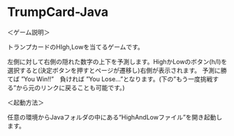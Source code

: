 # TrumpCard-Java

＜ゲーム説明＞

トランプカードのHIgh,Lowを当てるゲームです。

左側に対して右側の隠れた数字の上下を予測します。HighかLowのボタン(h/l)を選択すると(決定ボタンを押すとページが遷移し)右側が表示されます。
予測に勝てば ”You Win!!”　負ければ ”You Lose…”となります。(下の”もう一度挑戦する”から元のリンクに戻ることも可能です。)


＜起動方法＞

任意の環境からJavaフォルダの中にある“HighAndLowファイル”を開き起動します。
